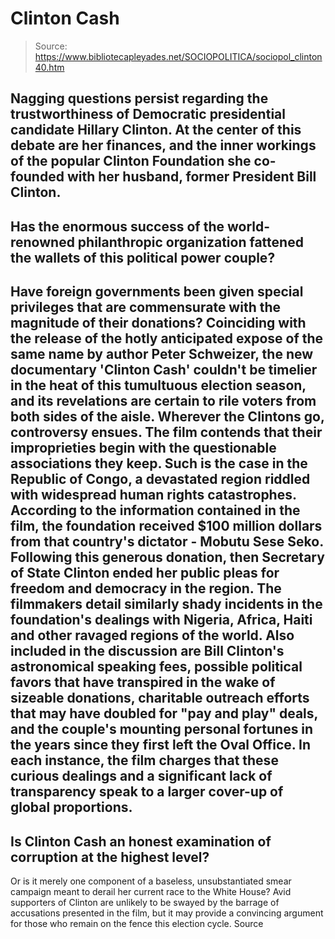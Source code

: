 # Clinton Cash

> Source: https://www.bibliotecapleyades.net/SOCIOPOLITICA/sociopol_clinton40.htm

Nagging questions persist regarding
the trustworthiness of Democratic presidential candidate
Hillary
Clinton.
At the center of this debate are her
finances, and the inner workings of the popular Clinton
Foundation she co-founded with her husband, former President
Bill Clinton.
-
Has the enormous success of
the world-renowned philanthropic organization fattened
the wallets of this political power couple?
-
Have foreign governments
been given special privileges that are commensurate with
the magnitude of their donations?
Coinciding with the release of the
hotly anticipated expose of the same name by author Peter
Schweizer, the new documentary 'Clinton Cash' couldn't be timelier
in the heat of this tumultuous election season, and its
revelations are certain to rile voters from both sides of the
aisle.
Wherever the Clintons go, controversy ensues.
The film contends that their
improprieties begin with the questionable associations they
keep. Such is the case in the Republic of Congo, a devastated
region riddled with widespread human rights catastrophes.
According to the information contained in the film, the
foundation received $100 million dollars from that country's
dictator - Mobutu Sese Seko.
Following this generous donation,
then Secretary of State Clinton ended her public pleas for
freedom and democracy in the region.
The filmmakers detail similarly
shady incidents in the foundation's dealings with Nigeria,
Africa, Haiti and other ravaged regions of the world.
Also included in the discussion are Bill Clinton's astronomical
speaking fees, possible political favors that have transpired in
the wake of sizeable donations, charitable outreach efforts that
may have doubled for "pay and play" deals, and the couple's
mounting personal fortunes in the years since they first left
the Oval Office.
In each instance, the film charges
that these curious dealings and a significant lack of
transparency speak to a larger cover-up of global proportions.
-
Is Clinton Cash an honest
examination of corruption at the highest level?
-
Or is it merely one
component of a baseless, unsubstantiated smear campaign
meant to derail her current race to the White House?
Avid supporters of Clinton are
unlikely to be swayed by the barrage of accusations presented in
the film, but it may provide a convincing argument for those who
remain on the fence this election cycle.
Source
